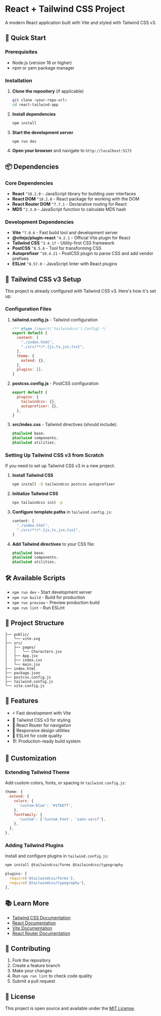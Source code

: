 # React + Tailwind CSS Project

A modern React application built with Vite and styled with Tailwind CSS v3.

## 🚀 Quick Start

### Prerequisites

- Node.js (version 16 or higher)
- npm or yarn package manager

### Installation

1. **Clone the repository** (if applicable)

   ```bash
   git clone <your-repo-url>
   cd react-tailwind-app
   ```

2. **Install dependencies**

   ```bash
   npm install
   ```

3. **Start the development server**

   ```bash
   npm run dev
   ```

4. **Open your browser** and navigate to `http://localhost:5173`

## 📦 Dependencies

### Core Dependencies

- **React** `^18.2.0` - JavaScript library for building user interfaces
- **React DOM** `^18.2.0` - React package for working with the DOM
- **React Router DOM** `^7.7.1` - Declarative routing for React
- **MD5** `^2.3.0` - JavaScript function to calculate MD5 hash

### Development Dependencies

- **Vite** `^7.0.6` - Fast build tool and development server
- **@vitejs/plugin-react** `^4.2.1` - Official Vite plugin for React
- **Tailwind CSS** `^3.4.17` - Utility-first CSS framework
- **PostCSS** `^8.5.6` - Tool for transforming CSS
- **Autoprefixer** `^10.4.21` - PostCSS plugin to parse CSS and add vendor prefixes
- **ESLint** `^8.57.0` - JavaScript linter with React plugins

## 🎨 Tailwind CSS v3 Setup

This project is already configured with Tailwind CSS v3. Here's how it's set up:

### Configuration Files

1. **tailwind.config.js** - Tailwind configuration

   ```javascript
   /** @type {import('tailwindcss').Config} */
   export default {
     content: [
       "./index.html",
       "./src/**/*.{js,ts,jsx,tsx}",
     ],
     theme: {
       extend: {},
     },
     plugins: [],
   }
   ```

2. **postcss.config.js** - PostCSS configuration

   ```javascript
   export default {
     plugins: {
       tailwindcss: {},
       autoprefixer: {},
     },
   }
   ```

3. **src/index.css** - Tailwind directives (should include):

   ```css
   @tailwind base;
   @tailwind components;
   @tailwind utilities;
   ```

### Setting Up Tailwind CSS v3 from Scratch

If you need to set up Tailwind CSS v3 in a new project:

1. **Install Tailwind CSS**

   ```bash
   npm install -D tailwindcss postcss autoprefixer
   ```

2. **Initialize Tailwind CSS**

   ```bash
   npx tailwindcss init -p
   ```

3. **Configure template paths** in `tailwind.config.js`:

   ```javascript
   content: [
     "./index.html",
     "./src/**/*.{js,ts,jsx,tsx}",
   ]
   ```

4. **Add Tailwind directives** to your CSS file:

   ```css
   @tailwind base;
   @tailwind components;
   @tailwind utilities;
   ```

## 🛠️ Available Scripts

- `npm run dev` - Start development server
- `npm run build` - Build for production
- `npm run preview` - Preview production build
- `npm run lint` - Run ESLint

## 📁 Project Structure

```text
├── public/
│   └── vite.svg
├── src/
│   ├── pages/
│   │   └── Characters.jsx
│   ├── App.jsx
│   ├── index.css
│   └── main.jsx
├── index.html
├── package.json
├── postcss.config.js
├── tailwind.config.js
└── vite.config.js
```

## 🎯 Features

- ⚡ Fast development with Vite
- 🎨 Tailwind CSS v3 for styling
- 🧭 React Router for navigation
- 📱 Responsive design utilities
- 🔧 ESLint for code quality
- 🏗️ Production-ready build system

## 🔧 Customization

### Extending Tailwind Theme

Add custom colors, fonts, or spacing in `tailwind.config.js`:

```javascript
theme: {
  extend: {
    colors: {
      'custom-blue': '#1fb6ff',
    },
    fontFamily: {
      'custom': ['Custom Font', 'sans-serif'],
    },
  },
},
```

### Adding Tailwind Plugins

Install and configure plugins in `tailwind.config.js`:

```bash
npm install @tailwindcss/forms @tailwindcss/typography
```

```javascript
plugins: [
  require('@tailwindcss/forms'),
  require('@tailwindcss/typography'),
],
```

## 📚 Learn More

- [Tailwind CSS Documentation](https://tailwindcss.com/docs)
- [React Documentation](https://react.dev)
- [Vite Documentation](https://vitejs.dev)
- [React Router Documentation](https://reactrouter.com)

## 🤝 Contributing

1. Fork the repository
2. Create a feature branch
3. Make your changes
4. Run `npm run lint` to check code quality
5. Submit a pull request

## 📄 License

This project is open source and available under the [MIT License](LICENSE).
